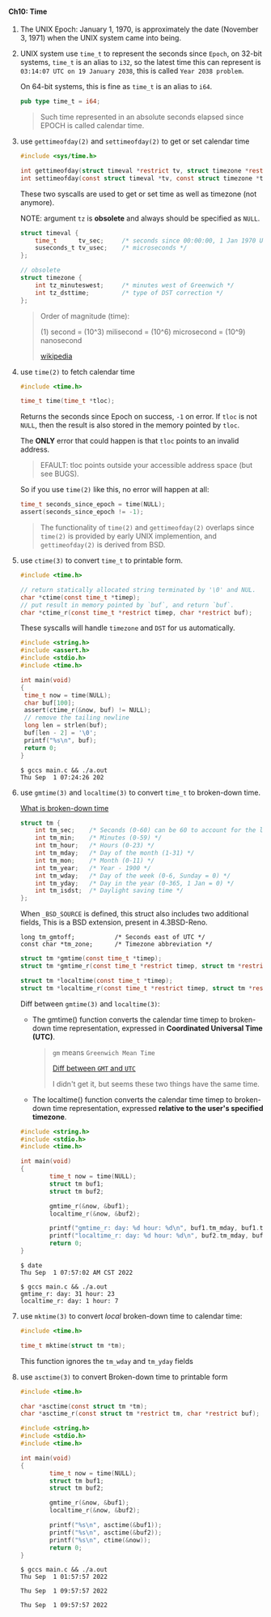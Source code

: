 #### Ch10: Time

1. The UNIX Epoch: January 1, 1970, is approximately the date (November 3, 1971)
   when the UNIX system came into being.

2. UNIX system use `time_t` to represent the seconds since `Epoch`, on 32-bit
   systems, `time_t` is an alias to `i32`, so the latest time this can represent
   is `03:14:07 UTC on 19 January 2038`, this is called `Year 2038 problem`.

   On 64-bit systems, this is fine as `time_t` is an alias to `i64`.

   ```rust
   pub type time_t = i64;
   ```

   > Such time represented in an absolute seconds elapsed since EPOCH is called
   > calendar time.

3. use `gettimeofday(2)` and `settimeofday(2)` to get or set calendar time

   ```c
   #include <sys/time.h>
   
   int gettimeofday(struct timeval *restrict tv, struct timezone *restrict tz);
   int settimeofday(const struct timeval *tv, const struct timezone *tz);
   ```


   These two syscalls are used to get or set time as well as timezone (not anymore).

   NOTE: argument `tz` is **obsolete** and always should be specified as `NULL`.

   ```c
   struct timeval {
       time_t      tv_sec;     /* seconds since 00:00:00, 1 Jan 1970 UTC */
       suseconds_t tv_usec;    /* microseconds */
   };

   // obsolete
   struct timezone {
       int tz_minuteswest;     /* minutes west of Greenwich */
       int tz_dsttime;         /* type of DST correction */
   };
   ```

   > Order of magnitude (time):
   >
   > (1) second = (10^3) milisecond = (10^6) microsecond = (10^9) nanosecond
   >
   > [wikipedia](https://simple.wikipedia.org/wiki/Orders_of_magnitude_(time))

4. use `time(2)` to fetch calendar time
   
   ```c
   #include <time.h>

   time_t time(time_t *tloc);
   ```

   Returns the seconds since Epoch on success, `-1` on error.
   If `tloc` is not `NULL`, then the result is also stored in the memory pointed
   by `tloc`.

   The **ONLY** error that could happen is that `tloc` points to an invalid address.
   > EFAULT: tloc points outside your accessible address space (but see BUGS).

   So if you use `time(2)` like this, no error will happen at all:

   ```c
   time_t seconds_since_epoch = time(NULL);
   assert(seconds_since_epoch != -1);
   ```

   > The functionality of `time(2)` and `gettimeofday(2)` overlaps since `time(2)`
   > is provided by early UNIX implemention, and `gettimeofday(2)` is derived
   > from BSD.

5. use `ctime(3)` to convert `time_t` to printable form.
   
   ```c
   #include <time.h>

   // return statically allocated string terminated by '\0' and NUL.
   char *ctime(const time_t *timep);
   // put result in memory pointed by `buf`, and return `buf`.
   char *ctime_r(const time_t *restrict timep, char *restrict buf);
   ```

   These syscalls will handle `timezone` and `DST` for us automatically.

   ```c
   #include <string.h>
   #include <assert.h>
   #include <stdio.h>
   #include <time.h>
   
   int main(void)
   {
    time_t now = time(NULL);
    char buf[100];
    assert(ctime_r(&now, buf) != NULL);
    // remove the tailing newline
    long len = strlen(buf);
    buf[len - 2] = '\0';
    printf("%s\n", buf);
    return 0;
   }
   ```
   ```shell
   $ gccs main.c && ./a.out
   Thu Sep  1 07:24:26 202
   ```

6. use `gmtime(3)` and `localtime(3)` to convert `time_t` to broken-down time.

   [What is broken-down time](https://www.gnu.org/software/libc/manual/html_node/Broken_002ddown-Time.html)

   ```c
   struct tm {
       int tm_sec;    /* Seconds (0-60) can be 60 to account for the leap seconds */
       int tm_min;    /* Minutes (0-59) */
       int tm_hour;   /* Hours (0-23) */
       int tm_mday;   /* Day of the month (1-31) */
       int tm_mon;    /* Month (0-11) */
       int tm_year;   /* Year - 1900 */
       int tm_wday;   /* Day of the week (0-6, Sunday = 0) */
       int tm_yday;   /* Day in the year (0-365, 1 Jan = 0) */
       int tm_isdst;  /* Daylight saving time */
   };
   ``` 

   When `_BSD_SOURCE` is defined, this struct also includes two additional fields,
   This is a BSD extension, present in 4.3BSD-Reno.

   ```
   long tm_gmtoff;           /* Seconds east of UTC */
   const char *tm_zone;      /* Timezone abbreviation */
   ```

   ```c
   struct tm *gmtime(const time_t *timep);
   struct tm *gmtime_r(const time_t *restrict timep, struct tm *restrict result);

   struct tm *localtime(const time_t *timep);
   struct tm *localtime_r(const time_t *restrict timep, struct tm *restrict result);
   ```

   Diff between `gmtime(3)` and `localtime(3)`:

   * The gmtime() function converts the calendar time timep to broken-down time
     representation, expressed in **Coordinated Universal Time (UTC)**.

     > `gm` means `Greenwich Mean Time`
     > 
     > [Diff between `GMT` and `UTC`](https://stackoverflow.com/questions/48942916/what-is-the-difference-between-utc-and-gmt)
     > 
     > I didn't get it, but seems these two things have the same time.


   * The  localtime()  function converts the calendar time timep to broken-down
     time representation, expressed **relative to the user's specified timezone**.


   ```c
   #include <string.h>
   #include <stdio.h>
   #include <time.h>
   
   int main(void)
   {
           time_t now = time(NULL);
           struct tm buf1;
           struct tm buf2;
   
           gmtime_r(&now, &buf1);
           localtime_r(&now, &buf2);
   
           printf("gmtime_r: day: %d hour: %d\n", buf1.tm_mday, buf1.tm_hour);
           printf("localtime_r: day: %d hour: %d\n", buf2.tm_mday, buf2.tm_hour);
           return 0;
   }
   ```
   ```shell
   $ date
   Thu Sep  1 07:57:02 AM CST 2022
   
   $ gccs main.c && ./a.out
   gmtime_r: day: 31 hour: 23
   localtime_r: day: 1 hour: 7
   ```

7. use `mktime(3)` to convert *local* broken-down time to calendar time:

   ```c
   #include <time.h>

   time_t mktime(struct tm *tm);
   ```

   This function ignores the `tm_wday` and `tm_yday` fields

8. use `asctime(3)` to convert Broken-down time to printable form
  
   ```c
   #include <time.h>

   char *asctime(const struct tm *tm);
   char *asctime_r(const struct tm *restrict tm, char *restrict buf);
   ``` 
   
   ```c
   #include <string.h>
   #include <stdio.h>
   #include <time.h>
   
   int main(void)
   {
           time_t now = time(NULL);
           struct tm buf1;
           struct tm buf2;
   
           gmtime_r(&now, &buf1);
           localtime_r(&now, &buf2);
   
           printf("%s\n", asctime(&buf1));
           printf("%s\n", asctime(&buf2));
           printf("%s\n", ctime(&now));
           return 0;
   }
   ```
   ```shell
   $ gccs main.c && ./a.out
   Thu Sep  1 01:57:57 2022
   
   Thu Sep  1 09:57:57 2022
   
   Thu Sep  1 09:57:57 2022
   ```
